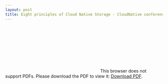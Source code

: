 ```yaml
---
layout: post
title: Eight principles of Cloud Native Storage - CloudNative conference
---
```


<object data="http://www.oicheryl.com/resources/Eight-principles-for-Cloud-Native-Storage.pdf" type="application/pdf" width="700px" height="700px">
    <embed src="http://www.oicheryl.com/resources/Eight-principles-for-Cloud-Native-Storage.pdf">
        This browser does not support PDFs. Please download the PDF to view it: <a href="http://www.oicheryl.com/resources/Eight-principles-for-Cloud-Native-Storage.pdf">Download PDF</a>.</p>
    </embed>
</object>
